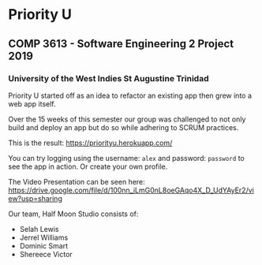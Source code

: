 # Priority U 
## COMP 3613 - Software Engineering 2 Project 2019 
### University of the West Indies St Augustine Trinidad 

Priority U started off as an idea to refactor an existing app then grew into a web app itself. 

Over the 15 weeks of this semester our group was challenged to not only build and deploy an app but do so while adhering to SCRUM practices. 

This is the result: https://priorityu.herokuapp.com/

You can try logging using the username: `alex` and password: `password` to see the app in action. Or create your own profile. 

The Video Presentation can be seen here: https://drive.google.com/file/d/100nn_iLmG0nL8oeGAqo4X_D_UdYAyEr2/view?usp=sharing

Our team, Half Moon Studio consists of: 
  * Selah Lewis 
  * Jerrel Williams 
  * Dominic Smart 
  * Shereece Victor 
